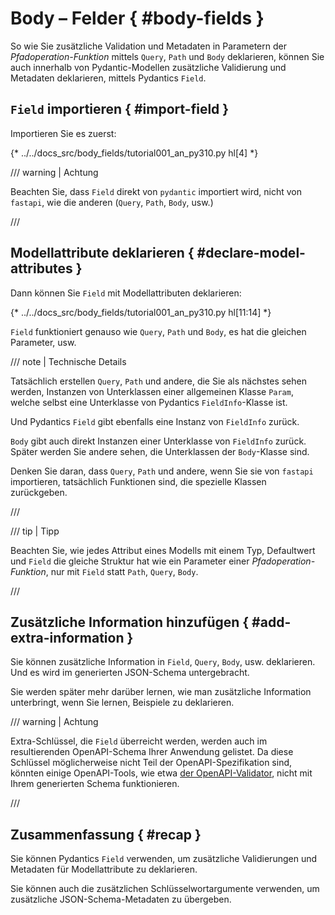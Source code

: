 # Body – Felder { #body-fields }

So wie Sie zusätzliche Validation und Metadaten in Parametern der *Pfadoperation-Funktion* mittels `Query`, `Path` und `Body` deklarieren, können Sie auch innerhalb von Pydantic-Modellen zusätzliche Validierung und Metadaten deklarieren, mittels Pydantics `Field`.

## `Field` importieren { #import-field }

Importieren Sie es zuerst:

{* ../../docs_src/body_fields/tutorial001_an_py310.py hl[4] *}

/// warning | Achtung

Beachten Sie, dass `Field` direkt von `pydantic` importiert wird, nicht von `fastapi`, wie die anderen (`Query`, `Path`, `Body`, usw.)

///

## Modellattribute deklarieren { #declare-model-attributes }

Dann können Sie `Field` mit Modellattributen deklarieren:

{* ../../docs_src/body_fields/tutorial001_an_py310.py hl[11:14] *}

`Field` funktioniert genauso wie `Query`, `Path` und `Body`, es hat die gleichen Parameter, usw.

/// note | Technische Details

Tatsächlich erstellen `Query`, `Path` und andere, die Sie als nächstes sehen werden, Instanzen von Unterklassen einer allgemeinen Klasse `Param`, welche selbst eine Unterklasse von Pydantics `FieldInfo`-Klasse ist.

Und Pydantics `Field` gibt ebenfalls eine Instanz von `FieldInfo` zurück.

`Body` gibt auch direkt Instanzen einer Unterklasse von `FieldInfo` zurück. Später werden Sie andere sehen, die Unterklassen der `Body`-Klasse sind.

Denken Sie daran, dass `Query`, `Path` und andere, wenn Sie sie von `fastapi` importieren, tatsächlich Funktionen sind, die spezielle Klassen zurückgeben.

///

/// tip | Tipp

Beachten Sie, wie jedes Attribut eines Modells mit einem Typ, Defaultwert und `Field` die gleiche Struktur hat wie ein Parameter einer *Pfadoperation-Funktion*, nur mit `Field` statt `Path`, `Query`, `Body`.

///

## Zusätzliche Information hinzufügen { #add-extra-information }

Sie können zusätzliche Information in `Field`, `Query`, `Body`, usw. deklarieren. Und es wird im generierten JSON-Schema untergebracht.

Sie werden später mehr darüber lernen, wie man zusätzliche Information unterbringt, wenn Sie lernen, Beispiele zu deklarieren.

/// warning | Achtung

Extra-Schlüssel, die `Field` überreicht werden, werden auch im resultierenden OpenAPI-Schema Ihrer Anwendung gelistet. Da diese Schlüssel möglicherweise nicht Teil der OpenAPI-Spezifikation sind, könnten einige OpenAPI-Tools, wie etwa [der OpenAPI-Validator](https://validator.swagger.io/), nicht mit Ihrem generierten Schema funktionieren.

///

## Zusammenfassung { #recap }

Sie können Pydantics `Field` verwenden, um zusätzliche Validierungen und Metadaten für Modellattribute zu deklarieren.

Sie können auch die zusätzlichen Schlüsselwortargumente verwenden, um zusätzliche JSON-Schema-Metadaten zu übergeben.
